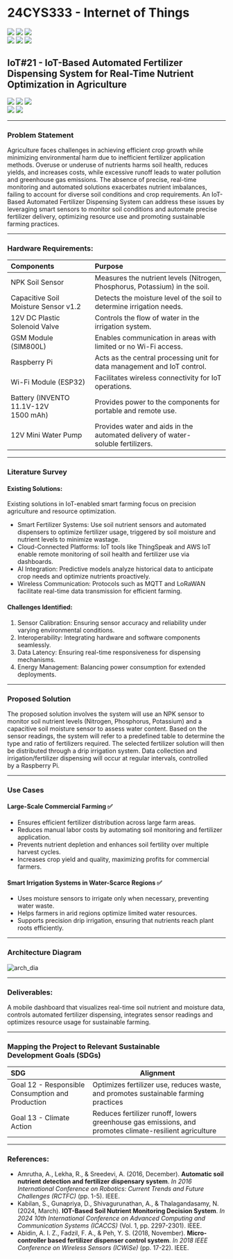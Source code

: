 # 24CYS333 - Internet of Things
![](https://img.shields.io/badge/Batch-22CYS-lightgreen) ![](https://img.shields.io/badge/UG-blue) ![](https://img.shields.io/badge/Subject-IoT-blue)
<br/>
![](https://img.shields.io/badge/Lecture-2-orange) ![](https://img.shields.io/badge/Practical-3-orange) ![](https://img.shields.io/badge/Credits-3-orange) <br/>

## IoT#21 - IoT-Based Automated Fertilizer Dispensing System for Real-Time Nutrient Optimization in Agriculture

![](https://img.shields.io/badge/Member-Navarang_C_D-gold)  ![](https://img.shields.io/badge/Member-Reddicherla_Thanuj-gold)  ![](https://img.shields.io/badge/Member-Nandana_Mahesh-gold) <br/> 
![](https://img.shields.io/badge/SDG-12-darkgreen) ![](https://img.shields.io/badge/SDG-13-darkgreen) <br/>

---

### Problem Statement<br>
Agriculture faces challenges in achieving efficient crop growth while minimizing environmental harm due to inefficient fertilizer application methods. Overuse or underuse of nutrients harms soil health, reduces yields, and increases costs, while excessive runoff leads to water pollution and greenhouse gas emissions. The absence of precise, real-time monitoring and automated solutions exacerbates nutrient imbalances, failing to account for diverse soil conditions and crop requirements. An IoT-Based Automated Fertilizer Dispensing System can address these issues by leveraging smart sensors to monitor soil conditions and automate precise fertilizer delivery, optimizing resource use and promoting sustainable farming practices.

---

### Hardware Requirements:<br>
| Components                             | Purpose                                                                                          |
|:---------------------------------------|:-------------------------------------------------------------------------------------------------|
| NPK Soil Sensor                        | Measures the nutrient levels (Nitrogen, Phosphorus, Potassium) in the soil.  |
| Capacitive Soil Moisture Sensor v1.2   | Detects the moisture level of the soil to determine irrigation needs.
|12V DC Plastic Solenoid Valve           | Controls the flow of water in the irrigation system. |
| GSM Module (SIM800L)                   | Enables communication in areas with limited or no Wi-Fi access. |
| Raspberry Pi                           | Acts as the central processing unit for data management and IoT control. |
| Wi-Fi Module (ESP32)                   | Facilitates wireless connectivity for IoT operations.   |
| Battery (INVENTO 11.1V-12V 1500 mAh)   | Provides power to the components for portable and remote use.|
| 12V Mini Water Pump                    | Provides water and aids in the automated delivery of water-soluble fertilizers. |
---
### Literature Survey<br>
#### Existing Solutions:
Existing solutions in IoT-enabled smart farming focus on precision agriculture and resource optimization.

- Smart Fertilizer Systems: Use soil nutrient sensors and automated dispensers to optimize fertilizer usage, triggered by soil moisture and nutrient levels to minimize wastage.<br>
- Cloud-Connected Platforms: IoT tools like ThingSpeak and AWS IoT enable remote monitoring of soil health and fertilizer use via dashboards.<br>
- AI Integration: Predictive models analyze historical data to anticipate crop needs and optimize nutrients proactively.<br>
- Wireless Communication: Protocols such as MQTT and LoRaWAN facilitate real-time data transmission for efficient farming.<be>

#### Challenges Identified:<br>
1. Sensor Calibration: Ensuring sensor accuracy and reliability under varying environmental conditions.<br>
2. Interoperability: Integrating hardware and software components seamlessly.<br>
3. Data Latency: Ensuring real-time responsiveness for dispensing mechanisms.<br>
4. Energy Management: Balancing power consumption for extended deployments.<br>
---

### Proposed Solution 
  
The proposed solution involves the system will use an NPK sensor to monitor soil nutrient levels (Nitrogen, Phosphorus, Potassium) and a capacitive soil moisture sensor to assess water content. Based on the sensor readings, the system will refer to a predefined table to determine the type and ratio of fertilizers required. The selected fertilizer solution will then be distributed through a drip irrigation system. Data collection and irrigation/fertilizer dispensing will occur at regular intervals, controlled by a Raspberry Pi.

---
### Use Cases
#### Large-Scale Commercial Farming ✅
- Ensures efficient fertilizer distribution across large farm areas.
- Reduces manual labor costs by automating soil monitoring and fertilizer application.
- Prevents nutrient depletion and enhances soil fertility over multiple harvest cycles.
- Increases crop yield and quality, maximizing profits for commercial farmers.

#### Smart Irrigation Systems in Water-Scarce Regions ✅
- Uses moisture sensors to irrigate only when necessary, preventing water waste.
- Helps farmers in arid regions optimize limited water resources.
- Supports precision drip irrigation, ensuring that nutrients reach plant roots efficiently.

 ---
 ### Architecture Diagram
![arch_dia](https://github.com/user-attachments/assets/18191315-32f9-49d9-a60e-f84adc979ec1)

---
### Deliverables:
A mobile dashboard that visualizes real-time soil nutrient and moisture data, controls automated fertilizer dispensing, integrates sensor readings and optimizes resource usage for sustainable farming.

---
### Mapping the Project to Relevant Sustainable Development Goals (SDGs)

| SDG                                                 | Alignment                                                                                              |
|:----------------------------------------------------|--------------------------------------------------------------------------------------------------------|
| Goal 12 - Responsible Consumption and Production    |  Optimizes fertilizer use, reduces waste, and promotes sustainable farming practices                   |
| Goal 13 - Climate Action                            | Reduces fertilizer runoff, lowers greenhouse gas emissions, and promotes climate-resilient agriculture |

---
### References:
- Amrutha, A., Lekha, R., & Sreedevi, A. (2016, December). **Automatic soil nutrient detection and fertilizer dispensary system**. _In 2016 International Conference on Robotics: Current Trends and Future Challenges (RCTFC)_ (pp. 1-5). IEEE.
- Kabilan, S., Gunapriya, D., Shivagurunathan, A., & Thalagandasamy, N. (2024, March). **IOT-Based Soil Nutrient Monitoring Decision System**. _In 2024 10th International Conference on Advanced Computing and Communication Systems (ICACCS)_ (Vol. 1, pp. 2297-2301). IEEE.
- Abidin, A. I. Z., Fadzil, F. A., & Peh, Y. S. (2018, November). **Micro-controller based fertilizer dispenser control system**. _In 2018 IEEE Conference on Wireless Sensors (ICWiSe)_ (pp. 17-22). IEEE.
<br>

